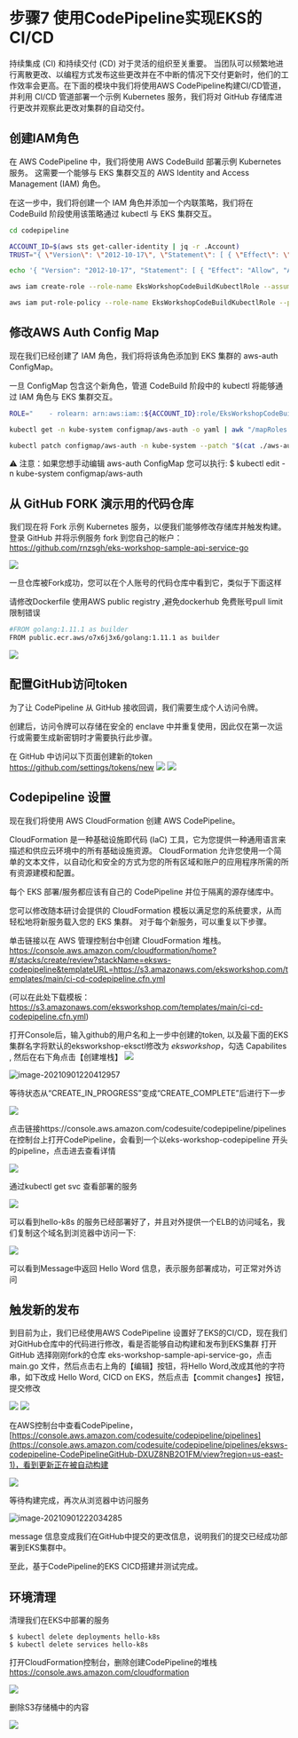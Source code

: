 



# 步骤7 使用CodePipeline实现EKS的CI/CD

持续集成 (CI) 和持续交付 (CD) 对于灵活的组织至关重要。 当团队可以频繁地进行离散更改、以编程方式发布这些更改并在不中断的情况下交付更新时，他们的工作效率会更高。在下面的模块中我们将使用AWS CodePipeline构建CI/CD管道，并利用 CI/CD 管道部署一个示例 Kubernetes 服务，我们将对 GitHub 存储库进行更改并观察此更改对集群的自动交付。

## 创建IAM角色

在 AWS CodePipeline 中，我们将使用 AWS CodeBuild 部署示例 Kubernetes 服务。 这需要一个能够与 EKS 集群交互的 AWS Identity and Access Management (IAM) 角色。

在这一步中，我们将创建一个 IAM 角色并添加一个内联策略，我们将在 CodeBuild 阶段使用该策略通过 kubectl 与 EKS 集群交互。

```bash
cd codepipeline

ACCOUNT_ID=$(aws sts get-caller-identity | jq -r .Account)
TRUST="{ \"Version\": \"2012-10-17\", \"Statement\": [ { \"Effect\": \"Allow\", \"Principal\": { \"AWS\": \"${ACCOUNT_ID}\" }, \"Action\": \"sts:AssumeRole\" } ] }"

echo '{ "Version": "2012-10-17", "Statement": [ { "Effect": "Allow", "Action": "eks:Describe*", "Resource": "*" } ] }' > iam-role-policy

aws iam create-role --role-name EksWorkshopCodeBuildKubectlRole --assume-role-policy-document "$TRUST" --output text --query 'Role.Arn'

aws iam put-role-policy --role-name EksWorkshopCodeBuildKubectlRole --policy-name eks-describe --policy-document file://./iam-role-policy

```

## 修改AWS Auth Config Map

现在我们已经创建了 IAM 角色，我们将将该角色添加到 EKS 集群的 aws-auth ConfigMap。

一旦 ConfigMap 包含这个新角色，管道 CodeBuild 阶段中的 kubectl 将能够通过 IAM 角色与 EKS 集群交互。

```bash
ROLE="    - rolearn: arn:aws:iam::${ACCOUNT_ID}:role/EksWorkshopCodeBuildKubectlRole\n      username: build\n      groups:\n        - system:masters"

kubectl get -n kube-system configmap/aws-auth -o yaml | awk "/mapRoles: \|/{print;print \"$ROLE\";next}1" > ./aws-auth-patch.yml

kubectl patch configmap/aws-auth -n kube-system --patch "$(cat ./aws-auth-patch.yml)"
```

⚠️ 注意：如果您想手动编辑 aws-auth ConfigMap   您可以执行: $ kubectl edit -n kube-system configmap/aws-auth

## 从 GitHub FORK 演示用的代码仓库

我们现在将 Fork 示例 Kubernetes 服务，以便我们能够修改存储库并触发构建。
登录 GitHub 并将示例服务 fork 到您自己的帐户：
https://github.com/rnzsgh/eks-workshop-sample-api-service-go

![](../media/2021-08-09-12-00-02.png)

一旦仓库被Fork成功，您可以在个人账号的代码仓库中看到它，类似于下面这样

请修改Dockerfile 使用AWS public registry ,避免dockerhub 免费账号pull limit 限制错误

```bash
#FROM golang:1.11.1 as builder
FROM public.ecr.aws/o7x6j3x6/golang:1.11.1 as builder
```



![](../media/2021-08-09-12-01-35.png)
## 配置GitHub访问token

为了让 CodePipeline 从 GitHub 接收回调，我们需要生成个人访问令牌。

创建后，访问令牌可以存储在安全的 enclave 中并重复使用，因此仅在第一次运行或需要生成新密钥时才需要执行此步骤。

在 GitHub 中访问以下页面创建新的token https://github.com/settings/tokens/new
![](../media/github_token_name.png)
![](../media/github_copy_access.png)

## Codepipeline 设置

现在我们将使用 AWS CloudFormation 创建 AWS CodePipeline。

CloudFormation 是一种基础设施即代码 (IaC) 工具，它为您提供一种通用语言来描述和供应云环境中的所有基础设施资源。 CloudFormation 允许您使用一个简单的文本文件，以自动化和安全的方式为您的所有区域和账户的应用程序所需的所有资源建模和配置。

每个 EKS 部署/服务都应该有自己的 CodePipeline 并位于隔离的源存储库中。

您可以修改随本研讨会提供的 CloudFormation 模板以满足您的系统要求，从而轻松地将新服务载入您的 EKS 集群。 对于每个新服务，可以重复以下步骤。

单击链接以在 AWS 管理控制台中创建 CloudFormation 堆栈。
https://console.aws.amazon.com/cloudformation/home?#/stacks/create/review?stackName=eksws-codepipeline&templateURL=https://s3.amazonaws.com/eksworkshop.com/templates/main/ci-cd-codepipeline.cfn.yml 

(可以在此处下载模板：https://s3.amazonaws.com/eksworkshop.com/templates/main/ci-cd-codepipeline.cfn.yml)

打开Console后，输入github的用户名和上一步中创建的token, 以及最下面的EKS集群名字将默认的eksworkshop-eksctl修改为 *eksworkshop*，勾选 Capabilites , 然后在右下角点击【创建堆栈】
![](../media/2021-08-09-5-43-05.png)



![image-20210901220412957](../media/image-20210901220412957.png)

等待状态从“CREATE_IN_PROGRESS”变成“CREATE_COMPLETE”后进行下一步

![](../media/2021-08-09-5-57-28.png)

点击链接https://console.aws.amazon.com/codesuite/codepipeline/pipelines 在控制台上打开CodePipeline，会看到一个以eks-workshop-codepipeline 开头的pipeline，点击进去查看详情

![](../media/2021-08-10-10-31-55.png)



通过kubectl get svc 查看部署的服务

![](../media/2021-08-10-10-46-27.png)

可以看到hello-k8s 的服务已经部署好了，并且对外提供一个ELB的访问域名，我们复制这个域名到浏览器中访问一下:

![](../media/2021-08-10-10-48-58.png)

可以看到Message中返回 Hello Word 信息，表示服务部署成功，可正常对外访问

## 触发新的发布

到目前为止，我们已经使用AWS CodePipeline 设置好了EKS的CI/CD，现在我们对GitHub仓库中的代码进行修改，看是否能够自动构建和发布到EKS集群
打开GitHub 选择刚刚fork的仓库 eks-workshop-sample-api-service-go，点击 main.go 文件，然后点击右上角的【编辑】按钮，将Hello Word,改成其他的字符串，如下改成 Hello Word, CICD on EKS，然后点击【commit changes】按钮，提交修改

![](../media/2021-08-10-10-59-10.png)
![](../media/2021-08-10-11-00-12.png)

在AWS控制台中查看CodePipeline，[https://console.aws.amazon.com/codesuite/codepipeline/pipelines](https://console.aws.amazon.com/codesuite/codepipeline/pipelines/eksws-codepipeline-CodePipelineGitHub-DXUZ8NB2O1FM/view?region=us-east-1)，看到更新正在被自动构建

![](../media/2021-08-10-11-01-21.png)

等待构建完成，再次从浏览器中访问服务

![image-20210901222034285](../media/image-20210901222034285.png)

message 信息变成我们在GitHub中提交的更改信息，说明我们的提交已经成功部署到EKS集群中。

至此，基于CodePipeline的EKS CICD搭建并测试完成。

## 环境清理

清理我们在EKS中部署的服务

```
$ kubectl delete deployments hello-k8s
$ kubectl delete services hello-k8s
```

打开CloudFormation控制台，删除创建CodePipeline的堆栈 https://console.aws.amazon.com/cloudformation

![](../media/2021-08-10-11-31-58.png)

删除S3存储桶中的内容

![](../media/2021-08-10-11-47-44.png)

